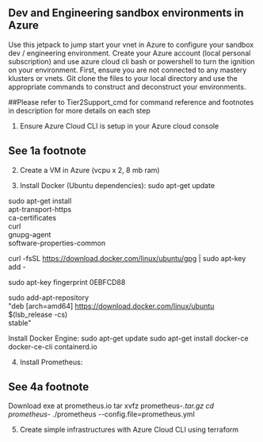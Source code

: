 ## Dev and Engineering sandbox environments in Azure

Use this jetpack to jump start your vnet in Azure to configure your sandbox dev / engineering environment.  Create your Azure account (local personal subscription) and use azure cloud cli bash or powershell to turn the ignition on your environment.  First, ensure you are not connected to any mastery klusters or vnets.  Git clone the files to your local directory and use the appropriate commands to construct and deconstruct your environments.  

##Please refer to Tier2Support_cmd for command reference and footnotes in description for more details on each step
1.  Ensure Azure Cloud CLI is setup in your Azure cloud console
## See 1a footnote

2.  Create a VM in Azure (vcpu x 2, 8 mb ram)

3.  Install Docker (Ubuntu dependencies):
sudo apt-get update

sudo apt-get install \
    apt-transport-https \
    ca-certificates \
    curl \
    gnupg-agent \
    software-properties-common
	
curl -fsSL https://download.docker.com/linux/ubuntu/gpg | sudo apt-key add -

sudo apt-key fingerprint 0EBFCD88

sudo add-apt-repository \
   "deb [arch=amd64] https://download.docker.com/linux/ubuntu \
   $(lsb_release -cs) \
   stable"

Install Docker Engine: 
sudo apt-get update
sudo apt-get install docker-ce docker-ce-cli containerd.io

4.  Install Prometheus:
## See 4a footnote
Download exe at prometheus.io
tar xvfz prometheus-*.tar.gz
cd prometheus-*
./prometheus --config.file=prometheus.yml

5.  Create simple infrastructures with Azure Cloud CLI using terraform 
